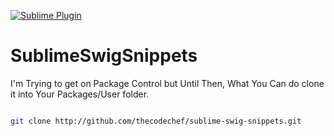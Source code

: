 [![Sublime Plugin][sublime-image]][sublime-url]

# SublimeSwigSnippets


I'm Trying to get on Package Control but Until Then, What You Can do clone it into Your Packages/User folder.

```bash

git clone http://github.com/thecodechef/sublime-swig-snippets.git

```



[sublime-image]: http://img.shields.io/badge/sublime-plugin-brightgreen.svg
[sublime-url]: https://packagecontrol.io/
